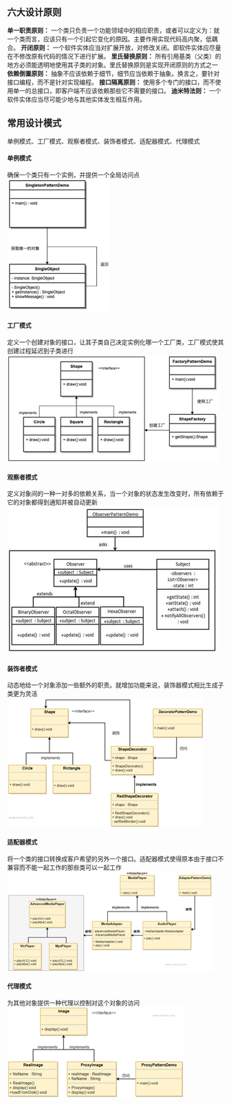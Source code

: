 ## 六大设计原则
**单一职责原则：**
一个类只负责一个功能领域中的相应职责，或者可以定义为：就一个类而言，应该只有一个引起它变化的原因。主要作用实现代码高内聚，低耦合。
**开闭原则：**
一个软件实体应当对扩展开放，对修改关闭。即软件实体应尽量在不修改原有代码的情况下进行扩展。
**里氏替换原则：**
所有引用基类（父类）的地方必须能透明地使用其子类的对象。里氏替换原则是实现开闭原则的方式之一
**依赖倒置原则：**
抽象不应该依赖于细节，细节应当依赖于抽象。换言之，要针对接口编程，而不是针对实现编程。
**接口隔离原则：**
使用多个专门的接口，而不使用单一的总接口，即客户端不应该依赖那些它不需要的接口。
**迪米特法则：**
一个软件实体应当尽可能少地与其他实体发生相互作用。

## 常用设计模式
单例模式、工厂模式、观察者模式、装饰者模式、适配器模式、代理模式
#### 单例模式
确保一个类只有一个实例，并提供一个全局访问点
![](pic/singleton.png)
#### 工厂模式
定义一个创建对象的接口，让其子类自己决定实例化哪一个工厂类，工厂模式使其创建过程延迟到子类进行
![](pic/factory.png)
#### 观察者模式
定义对象间的一种一对多的依赖关系，当一个对象的状态发生改变时，所有依赖于它的对象都得到通知并被自动更新
![](pic/observer.png)
#### 装饰者模式
动态地给一个对象添加一些额外的职责。就增加功能来说，装饰器模式相比生成子类更为灵活
![](pic/decorator.png)
#### 适配器模式
将一个类的接口转换成客户希望的另外一个接口。适配器模式使得原本由于接口不兼容而不能一起工作的那些类可以一起工作
![](pic/adapter.png)
#### 代理模式
为其他对象提供一种代理以控制对这个对象的访问
![](pic/proxy.png)
